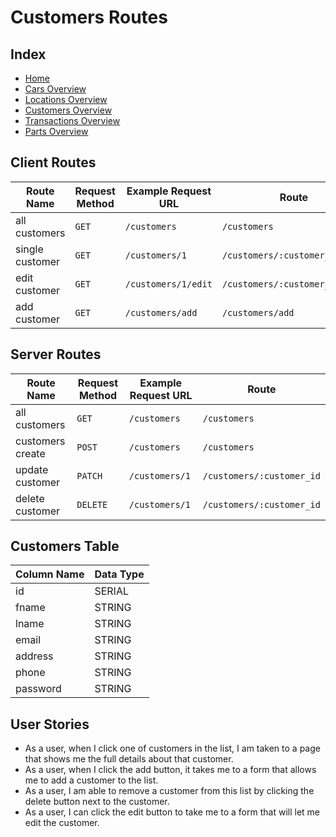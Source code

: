 # Customers Routes

## Index

- [Home](/)
- [Cars Overview](/cars_overview.md)
- [Locations Overview](/locations_overview.md)
- [Customers Overview](/customers_overview.md)
- [Transactions Overview](/transactions_overview.md)
- [Parts Overview](/parts_overview.md)

## Client Routes

| Route Name      | Request Method | Example Request URL | Route                          |
| --------------- | -------------- | ------------------- | ------------------------------ |
| all customers   | `GET`          | `/customers`        | `/customers`                   |
| single customer | `GET`          | `/customers/1`      | `/customers/:customer_id`      |
| edit customer   | `GET`          | `/customers/1/edit` | `/customers/:customer_id/edit` |
| add customer    | `GET`          | `/customers/add`    | `/customers/add`               |

## Server Routes

| Route Name       | Request Method | Example Request URL | Route                     |
| ---------------- | -------------- | ------------------- | ------------------------- |
| all customers    | `GET`          | `/customers`        | `/customers`              |
| customers create | `POST`         | `/customers`        | `/customers`              |
| update customer  | `PATCH`        | `/customers/1`      | `/customers/:customer_id` |
| delete customer  | `DELETE`       | `/customers/1`      | `/customers/:customer_id` |

## Customers Table

| Column Name | Data Type |
| ----------- | --------- |
| id          | SERIAL    |
| fname       | STRING    |
| lname       | STRING    |
| email       | STRING    |
| address     | STRING    |
| phone       | STRING    |
| password    | STRING    |

## User Stories

- As a user, when I click one of customers in the list, I am taken to a page that shows me the full details about that customer.
- As a user, when I click the add button, it takes me to a form that allows me to add a customer to the list.
- As a user, I am able to remove a customer from this list by clicking the delete button next to the customer.
- As a user, I can click the edit button to take me to a form that will let me edit the customer.
